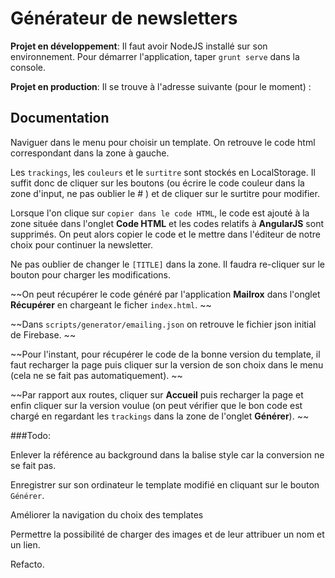 Générateur de newsletters
==================

__Projet en développement__: Il faut avoir NodeJS installé sur son environnement. Pour démarrer l'application, taper `grunt serve` dans la console.

__Projet en production__: Il se trouve à l'adresse suivante (pour le moment) : [](http://)

## Documentation

Naviguer dans le menu pour choisir un template. On retrouve le code html correspondant dans la zone à gauche.

Les `trackings`, les `couleurs` et le `surtitre` sont stockés en LocalStorage. Il suffit donc de cliquer sur les boutons (ou écrire le code couleur dans la zone d'input, ne pas oublier le # ) et de cliquer sur le surtitre pour modifier.

Lorsque l'on clique sur `copier dans le code HTML`, le code est ajouté à la zone située dans l'onglet __Code HTML__ et les codes relatifs à __AngularJS__ sont supprimés. On peut alors copier le code et le mettre dans l'éditeur de notre choix pour continuer la newsletter.

Ne pas oublier de changer le `[TITLE]` dans la zone. Il faudra re-cliquer sur le bouton pour charger les  modifications.

 ~~On peut récupérer le code généré par l'application __Mailrox__ dans l'onglet __Récupérer__ en chargeant le ficher `index.html`. ~~

 ~~Dans `scripts/generator/emailing.json` on retrouve le fichier json initial de Firebase. ~~

 ~~Pour l'instant, pour récupérer le code de la bonne version du template, il faut recharger la page puis cliquer sur la version de son choix dans le menu (cela ne se fait pas automatiquement). ~~ 

 ~~Par rapport aux routes, cliquer sur __Accueil__ puis recharger la page et enfin cliquer sur la version voulue (on peut vérifier que le bon code est chargé en regardant les `trackings` dans la zone de l'onglet __Générer__). ~~


###Todo:

Enlever la référence au background dans la balise style car la conversion ne se fait pas.

Enregistrer sur son ordinateur le template modifié en cliquant sur le bouton `Générer`.

Améliorer la navigation du choix des templates

Permettre la possibilité de charger des images et de leur attribuer un nom et un lien.

Refacto.



